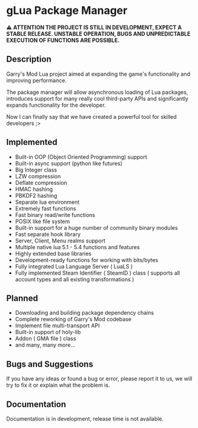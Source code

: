 # gLua Package Manager

⚠ **ATTENTION THE PROJECT IS STILL IN DEVELOPMENT, EXPECT A STABLE RELEASE. UNSTABLE OPERATION, BUGS AND UNPREDICTABLE EXECUTION OF FUNCTIONS ARE POSSIBLE.**

## Description
Garry's Mod Lua project aimed at expanding the game's functionality and improving performance.

The package manager will allow asynchronous loading of Lua packages, introduces support for many really cool third-party APIs and significantly expands functionality for the developer.

Now I can finally say that we have created a powerful tool for skilled developers ;>

## Implemented
* Built-in OOP (Object Oriented Programming) support
* Built-in async support (python like futures)
* Big Integer class
* LZW compression
* Deflate compression
* HMAC hashing
* PBKDF2 hashing
* Separate lua environment
* Extremely fast functions
* Fast binary read/write functions
* POSIX like file system
* Built-in support for a huge number of community binary modules
* Fast separate hook library
* Server, Client, Menu realms support
* Multiple native lua 5.1 - 5.4 functions and features
* Highly extended base libraries
* Development-ready functions for working with bits/bytes
* Fully integrated Lua Language Server ( LuaLS )
* Fully implemented Steam Identifier ( SteamID ) class ( supports all account types and all existing transformations )

## Planned
* Downloading and building package dependency chains
* Complete reworking of Garry's Mod codebase
* Implement file multi-transport API
* Built-in support of holy-lib
* Addon ( GMA file ) class
* and many, many more...

## Bugs and Suggestions
If you have any ideas or found a bug or error, please report it to us, we will try to fix it or explain what the problem is.

## Documentation
Documentation is in development, release time is not available.

